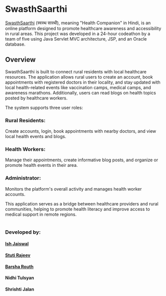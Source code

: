 # SwasthSaarthi
[SwasthSaarthi](https://www.linkedin.com/feed/update/urn:li:activity:7265780314415722497/) (स्वस्थ सारथी), meaning "Health Companion" in Hindi, is an online platform designed to promote healthcare awareness and accessibility in rural areas. This project was developed in a 24-hour codeathon by a team of five using Java Servlet MVC architecture, JSP, and an Oracle database.


## Overview
SwasthSaarthi is built to connect rural residents with local healthcare resources. The application allows rural users to create an account, book appointments with registered doctors in their locality, and stay updated with local health-related events like vaccination camps, medical camps, and awareness marathons. Additionally, users can read blogs on health topics posted by healthcare workers.

The system supports three user roles:

### Rural Residents: 
Create accounts, login, book appointments with nearby doctors, and view local health events and blogs.
### Health Workers: 
Manage their appointments, create informative blog posts, and organize or promote health events in their area.
### Administrator: 
Monitors the platform's overall activity and manages health worker accounts.

This application serves as a bridge between healthcare providers and rural communities, helping to promote health literacy and improve access to medical support in remote regions.

#

### Developed by:

#### [Ish Jaiswal](https://github.com/ishjaiswal7)
#### [Stuti Rajeev](https://github.com/thestutirajeev)
#### [Barsha Routh](https://github.com/BarshaRouth) 
#### Nidhi Tulsyan
#### Shrishti Jalan
